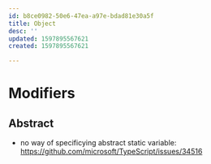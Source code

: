 ```yaml
---
id: b8ce0982-50e6-47ea-a97e-bdad81e30a5f
title: Object
desc: ''
updated: 1597895567621
created: 1597895567621

---
```



# Modifiers

## Abstract

- no way of specificying abstract static variable: https://github.com/microsoft/TypeScript/issues/34516

